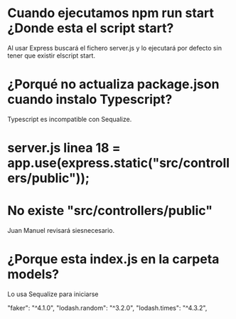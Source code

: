 # Cuando ejecutamos npm run start ¿Donde esta el script start?
Al usar Express buscará el fichero server.js y lo ejecutará por defecto sin tener que existir elscript start. 

# ¿Porqué no actualiza package.json cuando instalo Typescript?
Typescript es incompatible con Sequalize. 

# server.js linea 18 =  app.use(express.static("src/controllers/public"));
# No existe "src/controllers/public"
Juan Manuel revisará siesnecesario.

# ¿Porque esta index.js en la carpeta models?
Lo usa Sequalize para iniciarse

 "faker": "^4.1.0",
 "lodash.random": "^3.2.0",
 "lodash.times": "^4.3.2",